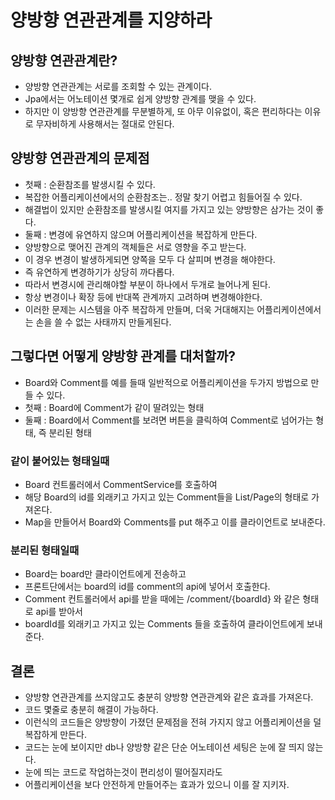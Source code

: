 # 양방향 연관관계를 지양하라

## 양방향 연관관계란?
* 양방향 연관관계는 서로를 조회할 수 있는 관계이다.
* Jpa에서는 어노테이션 몇개로 쉽게 양방향 관계를 맺을 수 있다.
* 하지만 이 양방향 연관관계를 무분별하게, 또 아무 이유없이, 혹은 편리하다는 이유로 무자비하게 사용해서는 절대로 안된다.

## 양방향 연관관계의 문제점
* 첫째 : 순환참조를 발생시킬 수 있다.
* 복잡한 어플리케이션에서의 순환참조는.. 정말 찾기 어렵고 힘들어질 수 있다.
* 해결법이 있지만 순환참조를 발생시킬 여지를 가지고 있는 양방향은 삼가는 것이 좋다.
* 둘째 : 변경에 유연하지 않으며 어플리케이션을 복잡하게 만든다.
* 양방향으로 맺어진 관계의 객체들은 서로 영향을 주고 받는다.
* 이 경우 변경이 발생하게되면 양쪽을 모두 다 살피며 변경을 해야한다.
* 즉 유연하게 변경하기가 상당히 까다롭다.
* 따라서 변경시에 관리해야할 부분이 하나에서 두개로 늘어나게 된다.
* 항상 변경이나 확장 등에 반대쪽 관계까지 고려하며 변경해야한다.
* 이러한 문제는 시스템을 아주 복잡하게 만들며, 더욱 거대해지는 어플리케이션에서는 손을 쓸 수 없는 사태까지 만들게된다.

## 그렇다면 어떻게 양방향 관계를 대처할까?
* Board와 Comment를 예를 들때 일반적으로 어플리케이션을 두가지 방법으로 만들 수 있다.
* 첫째 : Board에 Comment가 같이 딸려있는 형태
* 둘째 : Board에서 Comment를 보려면 버튼을 클릭하여 Comment로 넘어가는 형태, 즉 분리된 형태
### 같이 붙어있는 형태일때
* Board 컨트롤러에서 CommentService를 호출하여 
* 해당 Board의 id를 외래키고 가지고 있는 Comment들을 List/Page의 형태로 가져온다.
* Map을 만들어서 Board와 Comments를 put 해주고 이를 클라이언트로 보내준다.
### 분리된 형태일때
* Board는 board만 클라이언트에게 전송하고
* 프론트단에서는 board의 id를 comment의 api에 넣어서 호출한다.
* Comment 컨트롤러에서 api를 받을 때에는 /comment/{boardId} 와 같은 형태로 api를 받아서 
* boardId를 외래키고 가지고 있는 Comments 들을 호출하여 클라이언트에게 보내준다.

## 결론
* 양방향 연관관계를 쓰지않고도 충분히 양방향 연관관계와 같은 효과를 가져온다.
* 코드 몇줄로 충분히 해결이 가능하다.
* 이런식의 코드들은 양방향이 가졌던 문제점을 전혀 가지지 않고 어플리케이션을 덜 복잡하게 만든다.
* 코드는 눈에 보이지만 db나 양방향 같은 단순 어노테이션 세팅은 눈에 잘 띄지 않는다.
* 눈에 띄는 코드로 작업하는것이 편리성이 떨어질지라도 
* 어플리케이션을 보다 안전하게 만들어주는 효과가 있으니 이를 잘 지키자.

